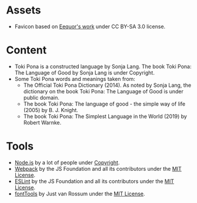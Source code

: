 # Assets

- Favicon based on [Eequor's work](https://commons.wikimedia.org/wiki/File:Toki_pona.svg) under CC BY-SA 3.0 license.

# Content

- Toki Pona is a constructed language by Sonja Lang. The book Toki Pona: The Language of Good by Sonja Lang is under Copyright.
- Some Toki Pona words and meanings taken from:
    - The Official Toki Pona Dictionary (2014). As noted by Sonja Lang, the dictionary on the book Toki Pona: The Language of Good is under public domain.
    - The book Toki Pona: The language of good - the simple way of life (2005) by B. J. Knight.
    - The book Toki Pona: The Simplest Language in the World (2019) by Robert Warnke.

# Tools

- [Node.js](https://nodejs.org/en/) by a lot of people under [Copyright](https://github.com/nodejs/node/blob/master/LICENSE).
- [Webpack](https://webpack.js.org/) by the JS Foundation and all its contributors under the [MIT License](https://github.com/webpack/webpack/blob/master/LICENSE).
- [ESLint](https://eslint.org/) by the JS Foundation and all its contributors under the [MIT License](https://github.com/eslint/eslint/blob/master/LICENSE).
- [fontTools](https://github.com/fonttools/fonttools) by Just van Rossum under the [MIT License](https://github.com/fonttools/fonttools/blob/master/LICENSE).
